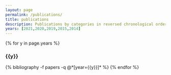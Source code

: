 ```yaml
---
layout: page
permalink: /publications/
title: publications
description: Publications by categories in reversed chronological order. Generated by jekyll-scholar.
years: [2021,2020,2019,2015,2014]
---
```


{% for y in page.years %}
  <h3 class="year">{{y}}</h3>
  {% bibliography -f papers -q @*[year={{y}}]* %}
{% endfor %}
